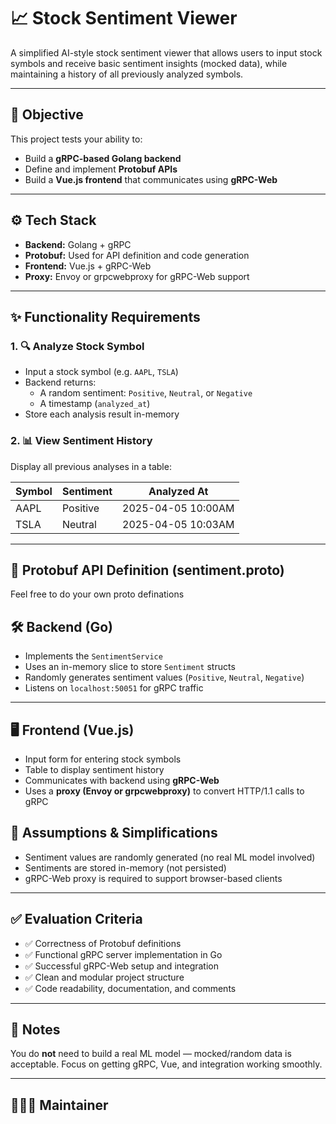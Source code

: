 
# 📈 Stock Sentiment Viewer

A simplified AI-style stock sentiment viewer that allows users to input stock symbols and receive basic sentiment insights (mocked data), while maintaining a history of all previously analyzed symbols.

---

## 🧠 Objective

This project tests your ability to:
- Build a **gRPC-based Golang backend**
- Define and implement **Protobuf APIs**
- Build a **Vue.js frontend** that communicates using **gRPC-Web**

---

## ⚙️ Tech Stack

- **Backend:** Golang + gRPC
- **Protobuf:** Used for API definition and code generation
- **Frontend:** Vue.js + gRPC-Web
- **Proxy:** Envoy or grpcwebproxy for gRPC-Web support

---

## ✨ Functionality Requirements

### 1. 🔍 Analyze Stock Symbol
- Input a stock symbol (e.g. `AAPL`, `TSLA`)
- Backend returns:
  - A random sentiment: `Positive`, `Neutral`, or `Negative`
  - A timestamp (`analyzed_at`)
- Store each analysis result in-memory

### 2. 📊 View Sentiment History
Display all previous analyses in a table:

| Symbol | Sentiment | Analyzed At        |
|--------|-----------|--------------------|
| AAPL   | Positive  | 2025-04-05 10:00AM |
| TSLA   | Neutral   | 2025-04-05 10:03AM |

---

## 🧾 Protobuf API Definition (sentiment.proto)

Feel free to do your own proto definations

## 🛠 Backend (Go)

- Implements the `SentimentService`
- Uses an in-memory slice to store `Sentiment` structs
- Randomly generates sentiment values (`Positive`, `Neutral`, `Negative`)
- Listens on `localhost:50051` for gRPC traffic

---

## 🖥 Frontend (Vue.js)

- Input form for entering stock symbols
- Table to display sentiment history
- Communicates with backend using **gRPC-Web**
- Uses a **proxy (Envoy or grpcwebproxy)** to convert HTTP/1.1 calls to gRPC




## 📌 Assumptions & Simplifications

- Sentiment values are randomly generated (no real ML model involved)
- Sentiments are stored in-memory (not persisted)
- gRPC-Web proxy is required to support browser-based clients

---

## ✅ Evaluation Criteria

- ✅ Correctness of Protobuf definitions
- ✅ Functional gRPC server implementation in Go
- ✅ Successful gRPC-Web setup and integration
- ✅ Clean and modular project structure
- ✅ Code readability, documentation, and comments

---

## 🧠 Notes

You do **not** need to build a real ML model — mocked/random data is acceptable. Focus on getting gRPC, Vue, and integration working smoothly.

---

## 👨🏽‍💻 Maintainer

